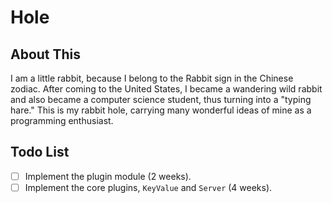 # Hole

## About This

I am a little rabbit, because I belong to the Rabbit sign in the Chinese zodiac. After coming to the United States, I became a wandering wild rabbit and also became a computer science student, thus turning into a "typing hare." This is my rabbit hole, carrying many wonderful ideas of mine as a programming enthusiast.

## Todo List

- [ ] Implement the plugin module (2 weeks).
- [ ] Implement the core plugins, `KeyValue` and `Server` (4 weeks).
